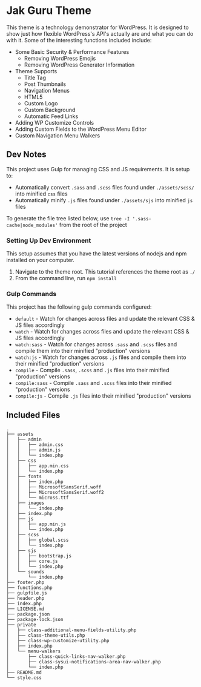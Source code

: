 # Jak Guru Theme

This theme is a technology demonstrator for WordPress. It is designed to show just how flexible WordPress's API's actually are and what you can do with it. Some of the interesting functions included include:

* Some Basic Security & Performance Features
  * Removing WordPress Emojis
  * Removing WordPress Generator Information
* Theme Supports
  * Title Tag
  * Post Thumbnails
  * Navigation Menus
  * HTML5
  * Custom Logo
  * Custom Background
  * Automatic Feed Links
 * Adding WP Customize Controls
 * Adding Custom Fields to the WordPress Menu Editor
 * Custom Navigation Menu Walkers

## Dev Notes

This project uses Gulp for managing CSS and JS requirements. It is setup to:

* Automatically convert `.sass` and `.scss` files found under `./assets/scss/` into minified `css` files
* Automatically minify `.js` files found under `./assets/sjs` into minified `js` files

To generate the file tree listed below, use `tree -I '.sass-cache|node_modules'` from the root of the project

### Setting Up Dev Environment

This setup assumes that you have the latest versions of nodejs and npm installed on your computer.

1. Navigate to the theme root. This tutorial references the theme root as `./`
2. From the command line, run `npm install`

### Gulp Commands

This project has the following gulp commands configured:

* `default` - Watch for changes across files and update the relevant CSS & JS files accordingly
* `watch` - Watch for changes across files and update the relevant CSS & JS files accordingly
* `watch:sass` - Watch for changes across `.sass` and `.scss` files and compile them into their minified "production" versions
* `watch:js` - Watch for changes across `.js` files and compile them into their minified "production" versions
* `compile` - Compile `.sass`, `.scss` and `.js` files into their minified "production" versions
* `compile:sass` - Compile `.sass` and `.scss` files into their minified "production" versions
* `compile:js` - Compile `.js` files into their minified "production" versions

## Included Files

```
.
├── assets
│   ├── admin
│   │   ├── admin.css
│   │   ├── admin.js
│   │   └── index.php
│   ├── css
│   │   ├── app.min.css
│   │   └── index.php
│   ├── fonts
│   │   ├── index.php
│   │   ├── MicrosoftSansSerif.woff
│   │   ├── MicrosoftSansSerif.woff2
│   │   └── micross.ttf
│   ├── images
│   │   └── index.php
│   ├── index.php
│   ├── js
│   │   ├── app.min.js
│   │   └── index.php
│   ├── scss
│   │   ├── global.scss
│   │   └── index.php
│   ├── sjs
│   │   ├── bootstrap.js
│   │   ├── core.js
│   │   └── index.php
│   └── sounds
│       └── index.php
├── footer.php
├── functions.php
├── gulpfile.js
├── header.php
├── index.php
├── LICENSE.md
├── package.json
├── package-lock.json
├── private
│   ├── class-additional-menu-fields-utility.php
│   ├── class-theme-utils.php
│   ├── class-wp-customize-utility.php
│   ├── index.php
│   └── menu-walkers
│       ├── class-quick-links-nav-walker.php
│       ├── class-sysui-notifications-area-nav-walker.php
│       └── index.php
├── README.md
└── style.css
```